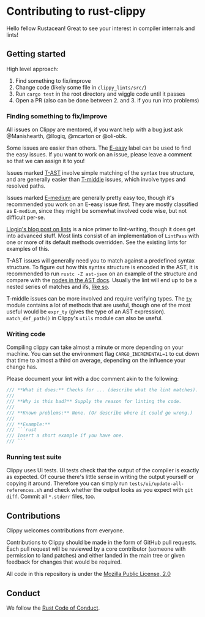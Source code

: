 # Contributing to rust-clippy

Hello fellow Rustacean! Great to see your interest in compiler internals and lints!

## Getting started

High level approach:

1. Find something to fix/improve
2. Change code (likely some file in `clippy_lints/src/`)
3. Run `cargo test` in the root directory and wiggle code until it passes
4. Open a PR (also can be done between 2. and 3. if you run into problems)

### Finding something to fix/improve

All issues on Clippy are mentored, if you want help with a bug just ask @Manishearth, @llogiq, @mcarton or @oli-obk.

Some issues are easier than others. The [E-easy](https://github.com/rust-lang-nursery/rust-clippy/labels/E-easy)
label can be used to find the easy issues. If you want to work on an issue, please leave a comment
so that we can assign it to you!

Issues marked [T-AST](https://github.com/rust-lang-nursery/rust-clippy/labels/T-AST) involve simple
matching of the syntax tree structure, and are generally easier than
[T-middle](https://github.com/rust-lang-nursery/rust-clippy/labels/T-middle) issues, which involve types
and resolved paths.

Issues marked [E-medium](https://github.com/rust-lang-nursery/rust-clippy/labels/E-medium) are generally
pretty easy too, though it's recommended you work on an E-easy issue first. They are mostly classified
as `E-medium`, since they might be somewhat involved code wise, but not difficult per-se.

[Llogiq's blog post on lints](https://llogiq.github.io/2015/06/04/workflows.html) is a nice primer
to lint-writing, though it does get into advanced stuff. Most lints consist of an implementation of
`LintPass` with one or more of its default methods overridden. See the existing lints for examples
of this.

T-AST issues will generally need you to match against a predefined syntax structure. To figure out
how this syntax structure is encoded in the AST, it is recommended to run `rustc -Z ast-json` on an
example of the structure and compare with the
[nodes in the AST docs](http://manishearth.github.io/rust-internals-docs/syntax/ast/). Usually
the lint will end up to be a nested series of matches and ifs,
[like so](https://github.com/rust-lang-nursery/rust-clippy/blob/de5ccdfab68a5e37689f3c950ed1532ba9d652a0/src/misc.rs#L34).

T-middle issues can be more involved and require verifying types. The
[`ty`](http://manishearth.github.io/rust-internals-docs/rustc/ty) module contains a
lot of methods that are useful, though one of the most useful would be `expr_ty` (gives the type of
an AST expression). `match_def_path()` in Clippy's `utils` module can also be useful.

### Writing code

Compiling clippy can take almost a minute or more depending on your machine.
You can set the environment flag `CARGO_INCREMENTAL=1` to cut down that time to
almost a third on average, depending on the influence your change has.

Please document your lint with a doc comment akin to the following:

```rust
/// **What it does:** Checks for ... (describe what the lint matches).
///
/// **Why is this bad?** Supply the reason for linting the code.
///
/// **Known problems:** None. (Or describe where it could go wrong.)
///
/// **Example:**
/// ```rust
/// Insert a short example if you have one.
/// ```
```

### Running test suite

Clippy uses UI tests. UI tests check that the output of the compiler is exactly as expected.
Of course there's little sense in writing the output yourself or copying it around.
Therefore you can simply run `tests/ui/update-all-references.sh` and check whether
the output looks as you expect with `git diff`. Commit all `*.stderr` files, too.

## Contributions

Clippy welcomes contributions from everyone.

Contributions to Clippy should be made in the form of GitHub pull requests. Each pull request will
be reviewed by a core contributor (someone with permission to land patches) and either landed in the
main tree or given feedback for changes that would be required.

All code in this repository is under the [Mozilla Public License, 2.0](https://www.mozilla.org/MPL/2.0/)

## Conduct

We follow the [Rust Code of Conduct](http://www.rust-lang.org/conduct.html).


<!-- adapted from https://github.com/servo/servo/blob/master/CONTRIBUTING.md -->
